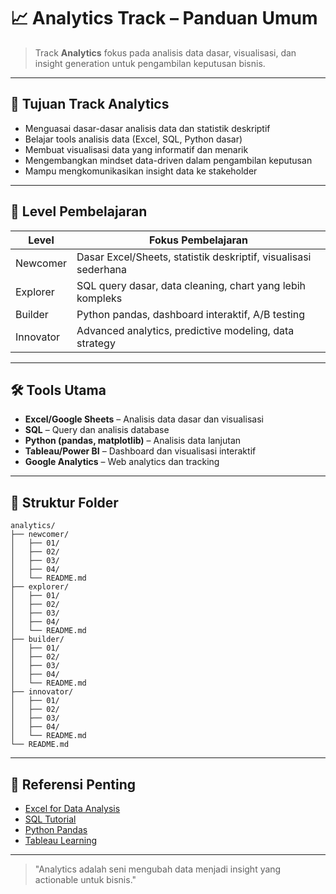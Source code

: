 # 📈 Analytics Track – Panduan Umum

> Track **Analytics** fokus pada analisis data dasar, visualisasi, dan insight generation untuk pengambilan keputusan bisnis.

---

## 🎯 Tujuan Track Analytics

- Menguasai dasar-dasar analisis data dan statistik deskriptif
- Belajar tools analisis data (Excel, SQL, Python dasar)
- Membuat visualisasi data yang informatif dan menarik
- Mengembangkan mindset data-driven dalam pengambilan keputusan
- Mampu mengkomunikasikan insight data ke stakeholder

---

## 🧭 Level Pembelajaran

| Level     | Fokus Pembelajaran                                   |
| --------- | ---------------------------------------------------- |
| Newcomer  | Dasar Excel/Sheets, statistik deskriptif, visualisasi sederhana |
| Explorer  | SQL query dasar, data cleaning, chart yang lebih kompleks |
| Builder   | Python pandas, dashboard interaktif, A/B testing |
| Innovator | Advanced analytics, predictive modeling, data strategy |

---

## 🛠 Tools Utama

- **Excel/Google Sheets** – Analisis data dasar dan visualisasi
- **SQL** – Query dan analisis database
- **Python (pandas, matplotlib)** – Analisis data lanjutan
- **Tableau/Power BI** – Dashboard dan visualisasi interaktif
- **Google Analytics** – Web analytics dan tracking

---

## 📁 Struktur Folder

```
analytics/
├── newcomer/
│   ├── 01/
│   ├── 02/
│   ├── 03/
│   ├── 04/
│   └── README.md
├── explorer/
│   ├── 01/
│   ├── 02/
│   ├── 03/
│   ├── 04/
│   └── README.md
├── builder/
│   ├── 01/
│   ├── 02/
│   ├── 03/
│   ├── 04/
│   └── README.md
├── innovator/
│   ├── 01/
│   ├── 02/
│   ├── 03/
│   ├── 04/
│   └── README.md
└── README.md
```

---

## 🔗 Referensi Penting

- [Excel for Data Analysis](https://support.microsoft.com/en-us/excel)
- [SQL Tutorial](https://www.sqlitetutorial.net/)
- [Python Pandas](https://pandas.pydata.org/)
- [Tableau Learning](https://help.tableau.com/)

---

> "Analytics adalah seni mengubah data menjadi insight yang actionable untuk bisnis." 